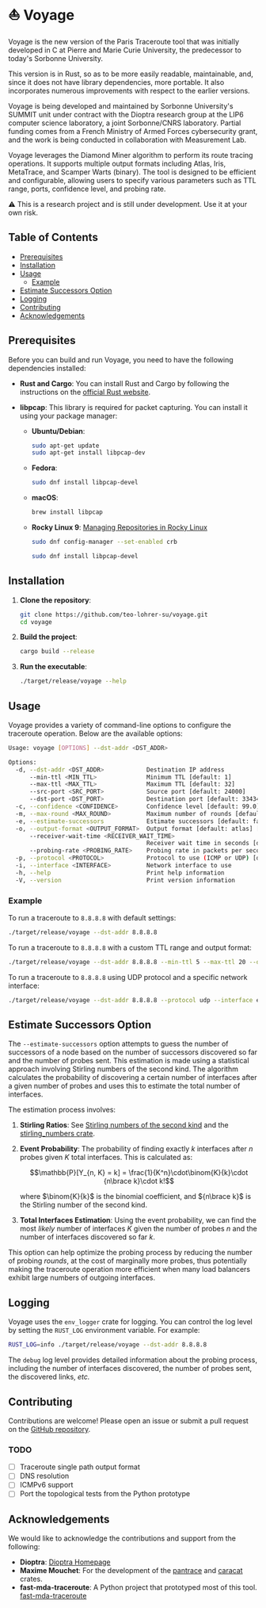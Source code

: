 # :boat: Voyage

Voyage is the new version of the Paris Traceroute tool that was initially developed in C at Pierre and Marie Curie University, the predecessor to today's Sorbonne University.

This version is in Rust, so as to be more easily readable, maintainable, and, since it does not have library dependencies, more portable. It also incorporates numerous improvements with respect to the earlier versions.

Voyage is being developed and maintained by Sorbonne University's SUMMIT unit under contract with the Dioptra research group at the LIP6 computer science laboratory, a joint Sorbonne/CNRS laboratory. Partial funding comes from a French Ministry of Armed Forces cybersecurity grant, and the work is being conducted in collaboration with Measurement Lab.

Voyage leverages the Diamond Miner algorithm to perform its route tracing operations. It supports multiple output formats including Atlas, Iris, MetaTrace, and Scamper Warts (binary). The tool is designed to be efficient and configurable, allowing users to specify various parameters such as TTL range, ports, confidence level, and probing rate.

:warning: This is a research project and is still under development. Use it at your own risk.

## Table of Contents

- [Prerequisites](#prerequisites)
- [Installation](#installation)
- [Usage](#usage)
  - [Example](#example)
- [Estimate Successors Option](#estimate-successors-option)
- [Logging](#logging)
- [Contributing](#contributing)
- [Acknowledgements](#acknowledgements)

## Prerequisites

Before you can build and run Voyage, you need to have the following dependencies installed:

- **Rust and Cargo**: You can install Rust and Cargo by following the instructions on the [official Rust website](https://www.rust-lang.org/tools/install).
- **libpcap**: This library is required for packet capturing. You can install it using your package manager:

  - **Ubuntu/Debian**:
    ```sh
    sudo apt-get update
    sudo apt-get install libpcap-dev
    ```

  - **Fedora**:
    ```sh
    sudo dnf install libpcap-devel
    ```

  - **macOS**:
    ```sh
    brew install libpcap
    ```

  - **Rocky Linux 9**:
    [Managing Repositories in Rocky Linux](https://wiki.rockylinux.org/rocky/repo/)
    ```sh
    sudo dnf config-manager --set-enabled crb
    ```

    ```sh
    sudo dnf install libpcap-devel
    ```

## Installation

1. **Clone the repository**:
    ```sh
    git clone https://github.com/teo-lohrer-su/voyage.git
    cd voyage
    ```

2. **Build the project**:
    ```sh
    cargo build --release
    ```

3. **Run the executable**:
    ```sh
    ./target/release/voyage --help
    ```

## Usage

Voyage provides a variety of command-line options to configure the traceroute operation. Below are the available options:

```sh
Usage: voyage [OPTIONS] --dst-addr <DST_ADDR>

Options:
  -d, --dst-addr <DST_ADDR>            Destination IP address
      --min-ttl <MIN_TTL>              Minimum TTL [default: 1]
      --max-ttl <MAX_TTL>              Maximum TTL [default: 32]
      --src-port <SRC_PORT>            Source port [default: 24000]
      --dst-port <DST_PORT>            Destination port [default: 33434]
  -c, --confidence <CONFIDENCE>        Confidence level [default: 99.0]
  -m, --max-round <MAX_ROUND>          Maximum number of rounds [default: 100]
  -e, --estimate-successors            Estimate successors [default: false]
  -o, --output-format <OUTPUT_FORMAT>  Output format [default: atlas] [possible values: atlas, iris, flat, internal, scamper, quiet]
      --receiver-wait-time <RECEIVER_WAIT_TIME>
                                       Receiver wait time in seconds [default: 1]
      --probing-rate <PROBING_RATE>    Probing rate in packets per second [default: 100]
  -p, --protocol <PROTOCOL>            Protocol to use (ICMP or UDP) [default: icmp] [possible values: icmp, udp]
  -i, --interface <INTERFACE>          Network interface to use
  -h, --help                           Print help information
  -V, --version                        Print version information
```

### Example

To run a traceroute to `8.8.8.8` with default settings:

```sh
./target/release/voyage --dst-addr 8.8.8.8
```

To run a traceroute to `8.8.8.8` with a custom TTL range and output format:

```sh
./target/release/voyage --dst-addr 8.8.8.8 --min-ttl 5 --max-ttl 20 --output-format flat
```

To run a traceroute to `8.8.8.8` using UDP protocol and a specific network interface:

```sh
./target/release/voyage --dst-addr 8.8.8.8 --protocol udp --interface eth0
```

## Estimate Successors Option

The `--estimate-successors` option attempts to guess the number of successors of a node based on the number of successors discovered so far and the number of probes sent. This estimation is made using a statistical approach involving Stirling numbers of the second kind. The algorithm calculates the probability of discovering a certain number of interfaces after a given number of probes and uses this to estimate the total number of interfaces.

The estimation process involves:

1. **Stirling Ratios**: See [Stirling numbers of the second kind](https://en.wikipedia.org/wiki/Stirling_numbers_of_the_second_kind) and the [stirling_numbers crate](https://docs.rs/stirling_numbers/latest/stirling_numbers/fn.stirling2_ratio_table.html).

2. **Event Probability**: The probability of finding exactly $k$ interfaces after $n$ probes given $K$ total interfaces. This is calculated as:

   $$\mathbb{P}[Y_{n, K} = k] = \frac{1}{K^n}\cdot\binom{K}{k}\cdot {n\brace k}\cdot k!$$

   where $\binom{K}{k}$ is the binomial coefficient, and ${n\brace k}$ is the Stirling number of the second kind.

3. **Total Interfaces Estimation**: Using the event probability, we can find the most *likely* number of interfaces $K$ given the number of probes $n$ and the number of interfaces discovered so far $k$.

This option can help optimize the probing process by reducing the number of probing *rounds*, at the cost of marginally more probes, thus potentially making the traceroute operation more efficient when many load balancers exhibit large numbers of outgoing interfaces.

## Logging

Voyage uses the `env_logger` crate for logging. You can control the log level by setting the `RUST_LOG` environment variable. For example:

```sh
RUST_LOG=info ./target/release/voyage --dst-addr 8.8.8.8
```

The `debug` log level provides detailed information about the probing process, including the number of interfaces discovered, the number of probes sent, the discovered links, *etc.*

## Contributing

Contributions are welcome! Please open an issue or submit a pull request on the [GitHub repository](https://github.com/teo-lohrer-su/voyage).

### TODO

- [ ] Traceroute single path output format
- [ ] DNS resolution
- [ ] ICMPv6 support
- [ ] Port the topological tests from the Python prototype

## Acknowledgements

We would like to acknowledge the contributions and support from the following:

- **Dioptra**: [Dioptra Homepage](https://dioptra.io)
- **Maxime Mouchet**: For the development of the [pantrace](https://crates.io/crates/pantrace) and [caracat](https://crates.io/crates/caracat) crates.
- **fast-mda-traceroute**: A Python project that prototyped most of this tool. [fast-mda-traceroute](https://github.com/dioptra-io/fast-mda-traceroute)
